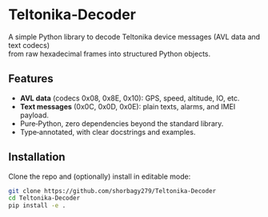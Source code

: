 # Teltonika‑Decoder

A simple Python library to decode Teltonika device messages (AVL data and text codecs)  
from raw hexadecimal frames into structured Python objects.

## Features

- **AVL data** (codecs 0x08, 0x8E, 0x10): GPS, speed, altitude, IO, etc.
- **Text messages** (0x0C, 0x0D, 0x0E): plain texts, alarms, and IMEI payload.
- Pure‑Python, zero dependencies beyond the standard library.
- Type‑annotated, with clear docstrings and examples.

## Installation

Clone the repo and (optionally) install in editable mode:

```bash
git clone https://github.com/shorbagy279/Teltonika-Decoder
cd Teltonika-Decoder
pip install -e .
